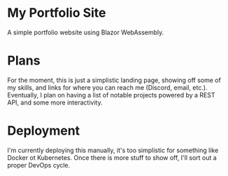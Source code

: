 # My Portfolio Site
A simple portfolio website using Blazor WebAssembly.

# Plans
For the moment, this is just a simplistic landing page, showing off some of my skills, and links for where you can reach me (Discord, email, etc.). Eventually, I plan on having a list of notable projects powered by a REST API, and some more interactivity.

# Deployment
I'm currently deploying this manually, it's too simplistic for something like Docker ot Kubernetes. Once there is more stuff to show off, I'll sort out a proper DevOps cycle.
